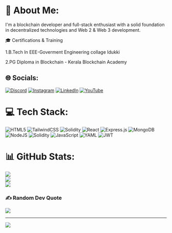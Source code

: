 # 💫 About Me:
I'm a blockchain developer and full-stack enthusiast with a solid foundation in decentralized technologies and Web 2 & Web 3 development. 

🎓 Certifications & Training

1.B.Tech In EEE-Goverment Engineering collage Idukki

2.PG Diploma in Blockchain - Kerala Blockchain Academy

## 🌐 Socials:
[![Discord](https://img.shields.io/badge/Discord-%237289DA.svg?logo=discord&logoColor=white)](https://discord.gg/DIDEESH) [![Instagram](https://img.shields.io/badge/Instagram-%23E4405F.svg?logo=Instagram&logoColor=white)](https://instagram.com/didu_always) [![LinkedIn](https://img.shields.io/badge/LinkedIn-%230077B5.svg?logo=linkedin&logoColor=white)](https://linkedin.com/in/https://www.linkedin.com/in/dideesh-babu-46863b93/) [![YouTube](https://img.shields.io/badge/YouTube-%23FF0000.svg?logo=YouTube&logoColor=white)](https://youtube.com/@itsmedideesh2361) 

# 💻 Tech Stack:
![HTML5](https://img.shields.io/badge/html5-%23E34F26.svg?style=for-the-badge&logo=html5&logoColor=white) ![TailwindCSS](https://img.shields.io/badge/tailwindcss-%2338B2AC.svg?style=for-the-badge&logo=tailwind-css&logoColor=white) ![Solidity](https://img.shields.io/badge/Solidity-%23363636.svg?style=for-the-badge&logo=solidity&logoColor=white) ![React](https://img.shields.io/badge/react-%2320232a.svg?style=for-the-badge&logo=react&logoColor=%2361DAFB) ![Express.js](https://img.shields.io/badge/express.js-%23404d59.svg?style=for-the-badge&logo=express&logoColor=%2361DAFB) ![MongoDB](https://img.shields.io/badge/MongoDB-%234ea94b.svg?style=for-the-badge&logo=mongodb&logoColor=white) ![NodeJS](https://img.shields.io/badge/node.js-6DA55F?style=for-the-badge&logo=node.js&logoColor=white) ![Solidity](https://img.shields.io/badge/Solidity-%23363636.svg?style=for-the-badge&logo=solidity&logoColor=white) ![JavaScript](https://img.shields.io/badge/javascript-%23323330.svg?style=for-the-badge&logo=javascript&logoColor=%23F7DF1E) ![YAML](https://img.shields.io/badge/yaml-%23ffffff.svg?style=for-the-badge&logo=yaml&logoColor=151515) ![JWT](https://img.shields.io/badge/JWT-black?style=for-the-badge&logo=JSON%20web%20tokens)
# 📊 GitHub Stats:
![](https://github-readme-stats.vercel.app/api?username=dideesh92&theme=dark&hide_border=false&include_all_commits=true&count_private=false)<br/>
![](https://github-readme-streak-stats.herokuapp.com/?user=dideesh92&theme=dark&hide_border=false)<br/>
![](https://github-readme-stats.vercel.app/api/top-langs/?username=dideesh92&theme=dark&hide_border=false&include_all_commits=true&count_private=false&layout=compact)

### ✍️ Random Dev Quote
![](https://quotes-github-readme.vercel.app/api?type=vetical&theme=radical)

---
[![](https://visitcount.itsvg.in/api?id=dideesh92&icon=5&color=0)](https://visitcount.itsvg.in)

<!-- Proudly created with GPRM ( https://gprm.itsvg.in ) -->

